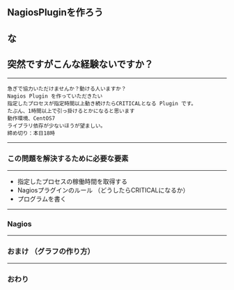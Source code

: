 ## NagiosPluginを作ろう

な
---
## 突然ですがこんな経験ないですか？
---
```
急ぎで協力いただけませんか？動ける人いますか？
Nagios Plugin を作っていただきたい
指定したプロセスが指定時間以上動き続けたらCRITICALとなる Plugin です。
たぶん、1時間以上で引っ掛けるとかになると思います
動作環境、CentOS7
ライブラリ依存が少ないほうが望ましい。
締め切り：本日18時
```
---
### この問題を解決するために必要な要素
---
* 指定したプロセスの稼働時間を取得する
* Nagiosプラグインのルール （どうしたらCRITICALになるか）
* プログラムを書く
---
### Nagios

---
### おまけ （グラフの作り方）

---
### おわり

